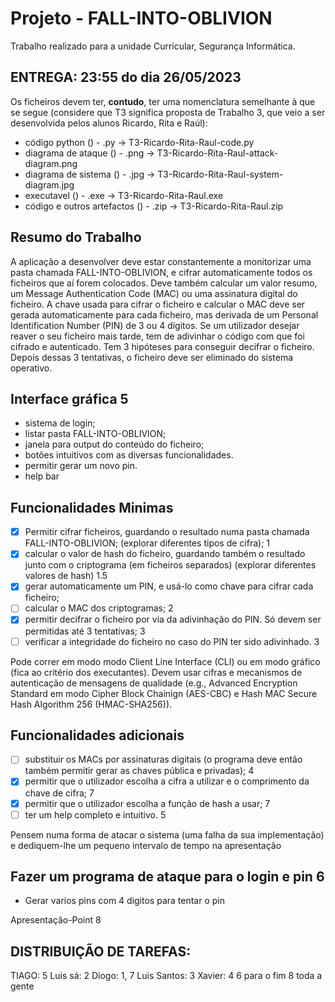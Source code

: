 # Projeto - FALL-INTO-OBLIVION
Trabalho realizado para a unidade Curricular, Segurança Informática.

## ENTREGA: 23:55 do dia 26/05/2023

Os ficheiros devem ter, **contudo**, ter uma nomenclatura semelhante à que se segue (considere que T3 significa proposta de Trabalho 3, que veio a ser desenvolvida pelos alunos Ricardo, Rita e Raúl):

- código python () - .py → T3-Ricardo-Rita-Raul-code.py
- diagrama de ataque () - .png → T3-Ricardo-Rita-Raul-attack-diagram.png
- diagrama de sistema () - .jpg → T3-Ricardo-Rita-Raul-system-diagram.jpg
- executavel () - .exe → T3-Ricardo-Rita-Raul.exe
- código e outros artefactos () - .zip → T3-Ricardo-Rita-Raul.zip

## Resumo do Trabalho

A aplicação a desenvolver deve estar constantemente a monitorizar uma pasta chamada FALL-INTO-OBLIVION, e cifrar automaticamente todos os ficheiros que aí forem colocados. Deve também calcular um valor resumo, um Message Authentication
Code (MAC) ou uma assinatura digital do ficheiro. A chave usada para cifrar o ficheiro e calcular o MAC deve ser gerada automaticamente para cada ficheiro, mas derivada de um Personal Identification Number (PIN) de 3 ou 4 dígitos. Se um utilizador desejar reaver o seu ficheiro mais tarde, tem de adivinhar o código com que foi cifrado e autenticado. Tem 3 hipóteses para conseguir decifrar o ficheiro. Depois dessas 3 tentativas, o ficheiro deve ser eliminado do sistema operativo.

## Interface gráfica 5
- sistema de login;
- listar pasta FALL-INTO-OBLIVION;
- janela para output do conteúdo do ficheiro;
- botões intuitivos com as diversas funcionalidades.
- permitir gerar um novo pin.
- help bar

## Funcionalidades Minimas

- [x]  Permitir cifrar ficheiros, guardando o resultado numa pasta chamada FALL-INTO-OBLIVION; (explorar diferentes tipos de cifra); 1
- [x]  calcular o valor de hash do ficheiro, guardando também o resultado junto com o criptograma (em ficheiros separados) (explorar diferentes valores de hash) 1.5
- [x]  gerar automaticamente um PIN, e usá-lo como chave para cifrar cada ficheiro;
- [ ]  calcular o MAC dos criptogramas; 2
- [x]  permitir decifrar o ficheiro por via da adivinhação do PIN. Só devem ser permitidas até 3 tentativas; 3
- [ ]  verificar a integridade do ficheiro no caso do PIN ter sido adivinhado. 3

Pode correr em modo modo Client Line Interface (CLI) ou em modo gráfico (fica ao
critério dos executantes).
Devem usar cifras e mecanismos de autenticação de mensagens de qualidade (e.g., Advanced Encryption Standard em modo Cipher Block Chainign (AES-CBC) e Hash MAC Secure Hash Algorithm 256 (HMAC-SHA256)).

## Funcionalidades adicionais

- [ ]  substituir os MACs por assinaturas digitais (o programa deve então também permitir
gerar as chaves pública e privadas); 4
- [x]  permitir que o utilizador escolha a cifra a utilizar e o comprimento da chave de cifra; 7
- [x]  permitir que o utilizador escolha a função de hash a usar; 7
- [ ]  ter um help completo e intuitivo. 5

Pensem numa forma de atacar o sistema (uma falha
da sua implementação) e dediquem-lhe um pequeno intervalo de tempo na apresentação

## Fazer um programa de ataque para o login e pin 6
* Gerar varios pins com 4 digitos para tentar o pin

Apresentação-Point 8

## DISTRIBUIÇÃO DE TAREFAS:
TIAGO: 5
Luis sá: 2
Diogo: 1, 7
Luis Santos:  3
Xavier: 4
6 para o fim
8 toda a gente